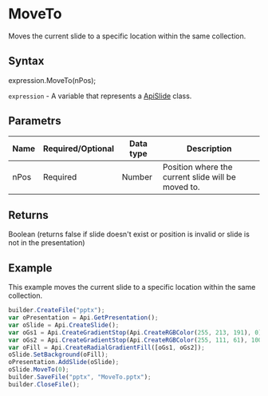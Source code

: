 # MoveTo

Moves the current slide to a specific location within the same collection.

## Syntax

expression.MoveTo(nPos);

`expression` - A variable that represents a [ApiSlide](../ApiSlide.md) class.

## Parametrs

| **Name** | **Required/Optional** | **Data type** | **Description** |
| ------------- | ------------- | ------------- | ------------- |
| nPos | Required | Number | Position where the current slide will be moved to. |

## Returns

Boolean (returns false if slide doesn't exist or position is invalid or slide is not in the presentation)

## Example

This example moves the current slide to a specific location within the same collection.

```javascript
builder.CreateFile("pptx");
var oPresentation = Api.GetPresentation();
var oSlide = Api.CreateSlide();
var oGs1 = Api.CreateGradientStop(Api.CreateRGBColor(255, 213, 191), 0);
var oGs2 = Api.CreateGradientStop(Api.CreateRGBColor(255, 111, 61), 100000);
var oFill = Api.CreateRadialGradientFill([oGs1, oGs2]);
oSlide.SetBackground(oFill);
oPresentation.AddSlide(oSlide);
oSlide.MoveTo(0);
builder.SaveFile("pptx", "MoveTo.pptx");
builder.CloseFile();
```